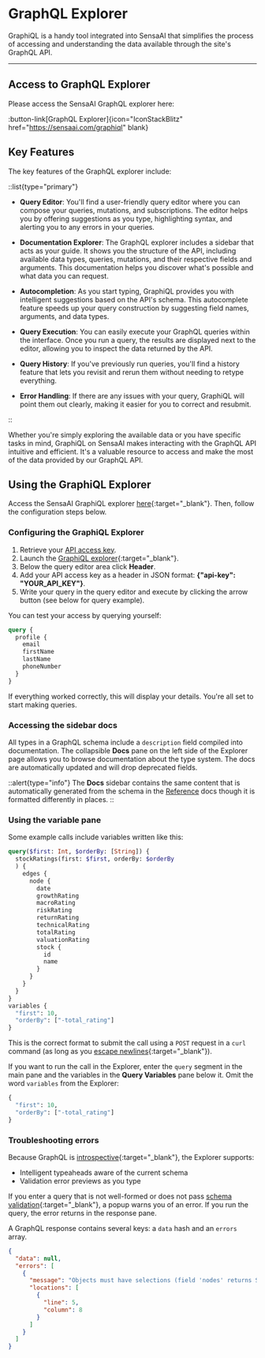 # GraphQL Explorer

GraphiQL is a handy tool integrated into SensaAI that simplifies the process of accessing and understanding the data available through the site's GraphQL API. 

---

## Access to GraphQL Explorer

Please access the SensaAI GraphQL explorer here:

:button-link[GraphQL Explorer]{icon="IconStackBlitz" href="https://sensaai.com/graphiql" blank}


## Key Features

The key features of the GraphQL explorer include:

::list{type="primary"} 

- **Query Editor**:  You'll find a user-friendly query editor where you can compose your queries, mutations, and subscriptions. The editor helps you by offering suggestions as you type, highlighting syntax, and alerting you to any errors in your queries.

- **Documentation Explorer**: The GraphQL explorer includes a sidebar that acts as your guide. It shows you the structure of the API, including available data types, queries, mutations, and their respective fields and arguments. This documentation helps you discover what's possible and what data you can request.

- **Autocompletion**: As you start typing, GraphiQL provides you with intelligent suggestions based on the API's schema. This autocomplete feature speeds up your query construction by suggesting field names, arguments, and data types.

- **Query Execution**: You can easily execute your GraphQL queries within the interface. Once you run a query, the results are displayed next to the editor, allowing you to inspect the data returned by the API.

- **Query History**: If you've previously run queries, you'll find a history feature that lets you revisit and rerun them without needing to retype everything.

- **Error Handling**: If there are any issues with your query, GraphiQL will point them out clearly, making it easier for you to correct and resubmit.

::

Whether you're simply exploring the available data or you have specific tasks in mind, GraphiQL on SensaAI makes interacting with the GraphQL API intuitive and efficient. It's a valuable resource to access and make the most of the data provided by our GraphQL API. 


## Using the GraphiQL Explorer

Access the SensaAI GraphiQL explorer [here](https://sensaai.com/graphiql){:target="_blank"}. Then, follow the configuration steps below.

### Configuring the GraphiQL Explorer

1. Retrieve your [API access key](/getting-started/authentication).
1. Launch the [GraphiQL explorer](https://sensaai.com/graphiql){:target="_blank"}.
1. Below the query editor area click **Header**. 
1. Add your API access key as a header in JSON format: **{"api-key": "YOUR_API_KEY"}**.
1. Write your query in the query editor and execute by clicking the arrow button (see below for query example).

You can test your access by querying yourself:

```graphql
query {
  profile {
    email
    firstName
    lastName
    phoneNumber
  }
}
```

If everything worked correctly, this will display your details. You're all set to start making queries.

### Accessing the sidebar docs

All types in a GraphQL schema include a `description` field compiled into documentation. The collapsible **Docs** pane on the left side of the Explorer page allows you to browse documentation about the type system. The docs are automatically updated and will drop deprecated fields.

::alert{type="info"}
The **Docs** sidebar contains the same content that is automatically generated from the schema in the [Reference](/graphql-api/reference) docs though it is formatted differently in places.
::

### Using the variable pane

Some example calls include variables written like this:

```graphql
query($first: Int, $orderBy: [String]) {
  stockRatings(first: $first, orderBy: $orderBy
  ) {
    edges {
      node {
        date
        growthRating
        macroRating
        riskRating
        returnRating
        technicalRating
        totalRating
        valuationRating
        stock {
          id
          name
        }
      }
    }
  }
}
variables {
  "first": 10,
  "orderBy": ["-total_rating"]
}
```

This is the correct format to submit the call using a `POST` request in a `curl` command (as long as you [escape newlines](/graphql-api/making-calls#communicating-with-graphql){:target="_blank"}).

If you want to run the call in the Explorer, enter the `query` segment in the main pane and the variables in the **Query Variables** pane below it. Omit the word `variables` from the Explorer:

```graphql
{
  "first": 10,
  "orderBy": ["-total_rating"]
}
```

### Troubleshooting errors

Because GraphQL is [introspective](/graphql-api/introduction-to-graphql#discovering-the-graphql-api){:target="_blank"}, the Explorer supports:

- Intelligent typeaheads aware of the current schema
- Validation error previews as you type

If you enter a query that is not well-formed or does not pass [schema validation](/graphql-api/introduction-to-graphql#schema){:target="_blank"}, a popup warns you of an error. If you run the query, the error returns in the response pane.

A GraphQL response contains several keys: a `data` hash and an `errors` array.

```json
{
  "data": null,
  "errors": [
    {
      "message": "Objects must have selections (field 'nodes' returns StockRating but has no selections)",
      "locations": [
        {
          "line": 5,
          "column": 8
        }
      ]
    }
  ]
}
```

